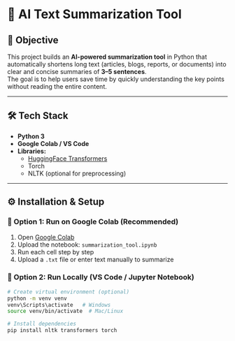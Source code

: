 # 📝 AI Text Summarization Tool

## 📌 Objective
This project builds an **AI-powered summarization tool** in Python that automatically shortens long text (articles, blogs, reports, or documents) into clear and concise summaries of **3–5 sentences**.  
The goal is to help users save time by quickly understanding the key points without reading the entire content.

---

## 🛠️ Tech Stack
- **Python 3**
- **Google Colab / VS Code**
- **Libraries:**
  - [HuggingFace Transformers](https://huggingface.co/transformers/)
  - Torch
  - NLTK (optional for preprocessing)

---

## ⚙️ Installation & Setup

### 🔹 Option 1: Run on Google Colab (Recommended)
1. Open [Google Colab](https://colab.research.google.com/)  
2. Upload the notebook: `summarization_tool.ipynb`  
3. Run each cell step by step  
4. Upload a `.txt` file or enter text manually to summarize  

### 🔹 Option 2: Run Locally (VS Code / Jupyter Notebook)
```bash
# Create virtual environment (optional)
python -m venv venv
venv\Scripts\activate   # Windows
source venv/bin/activate  # Mac/Linux

# Install dependencies
pip install nltk transformers torch
